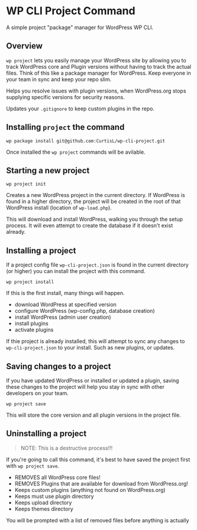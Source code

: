 # WP CLI Project Command

A simple project "package" manager for WordPress WP CLI.

## Overview

`wp project` lets you easily manage your WordPress site by allowing you to track WordPress core and Plugin versions without having to track the actual files. Think of this like a package manager for WordPress. Keep everyone in your team in sync and keep your repo slim.

Helps you resolve issues with plugin versions, when WordPress.org stops supplying specific versions for security reasons.

Updates your `.gitignore` to keep custom plugins in the repo.

## Installing `project` the command

`wp package install git@github.com:CurtisL/wp-cli-project.git`

Once installed the `wp project` commands will be avilable.

## Starting a new project

```
wp project init
```

Creates a new WordPress project in the current directory. If WordPress is found in a higher directory, the project will be created in the root of that WordPress install (location of `wp-load.php`).

This will download and install WordPress, walking you through the setup process. It will even attempt to create the database if it doesn't exist already.

## Installing a project

If a project config file `wp-cli-project.json` is found in the current directory (or higher) you can install the project with this command.

```
wp project install
```

If this is the first install, many things will happen.

- download WordPress at specified version
- configure WordPress (wp-config.php, database creation)
- install WordPress (admin user creation)
- install plugins
- activate plugins

If thie project is already installed, this will attempt to sync any changes to `wp-cli-project.json` to your install. Such as new plugins, or updates.

## Saving changes to a project

If you have updated WordPress or installed or updated a plugin, saving these changes to the project will help you stay in sync with other developers on your team.

```
wp project save
```

This will store the core version and all plugin versions in the project file.

## Uninstalling a project

> NOTE: This is a destructive process!!!

If you're going to call this command, it's best to have saved the project first with `wp project save`.

- REMOVES all WordPress core files!
- REMOVES Plugins that are available for download from WordPress.org!
- Keeps custom plugins (anything not found on WordPress.org)
- Keeps must use plugin directory
- Keeps upload directory
- Keeps themes directory

You will be prompted with a list of removed files before anything is actually
